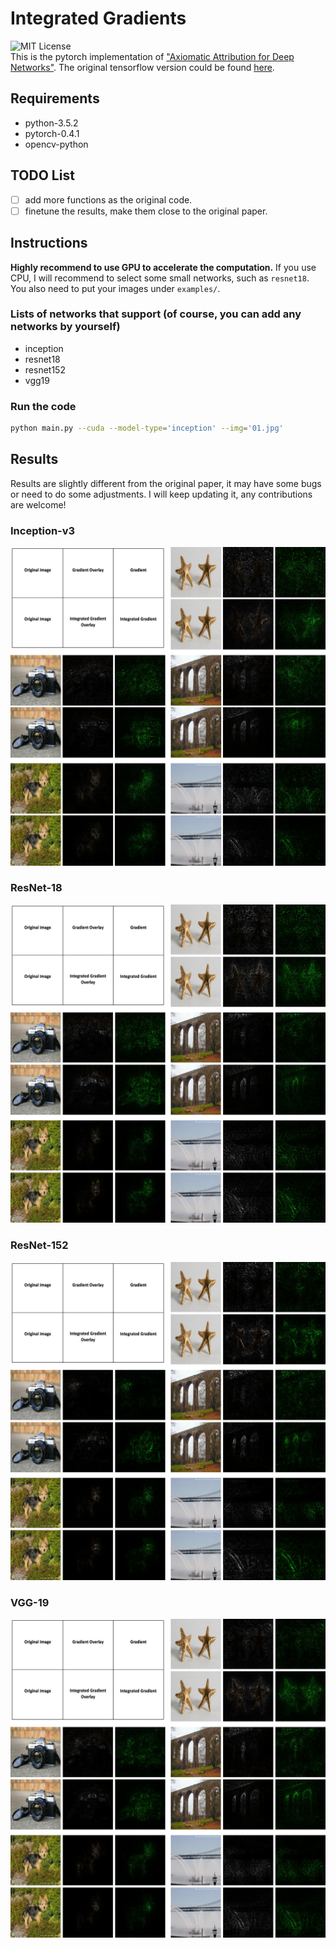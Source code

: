 # Integrated Gradients
![MIT License](https://img.shields.io/badge/license-MIT-blue.svg)  
This is the pytorch implementation of ["Axiomatic Attribution for Deep Networks"](https://arxiv.org/pdf/1703.01365.pdf). The original tensorflow version could be found [here](https://github.com/ankurtaly/Integrated-Gradients).
## Requirements
- python-3.5.2
- pytorch-0.4.1
- opencv-python
## TODO List
- [ ] add more functions as the original code.
- [ ] finetune the results, make them close to the original paper.
## Instructions
**Highly recommend to use GPU to accelerate the computation.** If you use CPU, I will recommend to select some small networks, such as `resnet18`. You also need to put your images under `examples/`.
### Lists of networks that support (of course, you can add any networks by yourself)
- inception
- resnet18
- resnet152
- vgg19
### Run the code
```bash
python main.py --cuda --model-type='inception' --img='01.jpg'

```
## Results
Results are slightly different from the original paper, it may have some bugs or need to do some adjustments. I will keep updating it, any contributions are welcome!
### Inception-v3
![inception](figures/inception.png)
### ResNet-18
![resnet18](figures/resnet18.png)
### ResNet-152
![resnet152](figures/resnet152.png)
### VGG-19
![vgg19](figures/vgg19.png)
